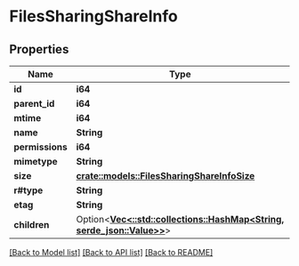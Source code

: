 # FilesSharingShareInfo

## Properties

Name | Type | Description | Notes
------------ | ------------- | ------------- | -------------
**id** | **i64** |  | 
**parent_id** | **i64** |  | 
**mtime** | **i64** |  | 
**name** | **String** |  | 
**permissions** | **i64** |  | 
**mimetype** | **String** |  | 
**size** | [**crate::models::FilesSharingShareInfoSize**](FilesSharingShareInfo_size.md) |  | 
**r#type** | **String** |  | 
**etag** | **String** |  | 
**children** | Option<[**Vec<::std::collections::HashMap<String, serde_json::Value>>**](map.md)> |  | [optional]

[[Back to Model list]](../README.md#documentation-for-models) [[Back to API list]](../README.md#documentation-for-api-endpoints) [[Back to README]](../README.md)


